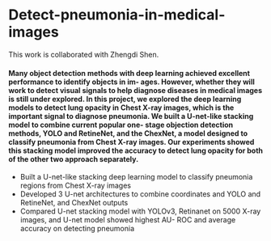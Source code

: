 # Detect-pneumonia-in-medical-images

This work is collaborated with Zhengdi Shen.

#### Many object detection methods with deep learning achieved excellent performance to identify objects in im- ages. However, whether they will work to detect visual signals to help diagnose diseases in medical images is still under explored. In this project, we explored the deep learning models to detect lung opacity in Chest X-ray images, which is the important signal to diagnose pneumonia. We built a U-net-like stacking model to combine current popular one- stage objection detection methods, YOLO and RetineNet, and the ChexNet, a model designed to classify pneumonia from Chest X-ray images. Our experiments showed this stacking model improved the accuracy to detect lung opacity for both of the other two approach separately.

-	Built a U-net-like stacking deep learning model to classify pneumonia regions from Chest X-ray images 
-	Developed 3 U-net architectures to combine coordinates and YOLO and RetineNet, and ChexNet outputs
-	Compared U-net stacking model with YOLOv3, Retinanet on 5000 X-ray images, and U-net model showed highest AU- ROC and average accuracy on detecting pneumonia 


